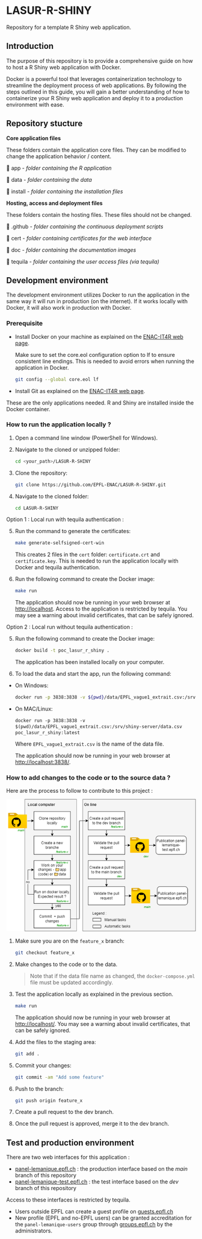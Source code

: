 # LASUR-R-SHINY
Repository for a template R Shiny web application.


## Introduction

The purpose of this repository is to provide a comprehensive guide on how to host a R Shiny web application with Docker. 

Docker is a powerful tool that leverages containerization technology to streamline the deployment process of web applications. By following the steps outlined in this guide, you will gain a better understanding of how to containerize your R Shiny web application and deploy it to a production environment with ease.

## Repository stucture


**Core application files**

These folders contain the application core files. They can be modified to change the application behavior / content. 

📁 app - *folder containing the R application*

📁 data - *folder containing the data*

📁 install - *folder containing the installation files*



**Hosting, access and deployment files**

These folders contain the hosting files. These files should not be changed. 

📁 .github - *folder containing the continuous deployment scripts*

📁 cert - *folder containing certificates for the web interface*

📁 doc - *folder containing the documentation images*

📁 tequila - *folder containing the user access files (via tequila)*






## Development environment

The development environment utilizes Docker to run the application in the same way it will run in production (on the internet). If it works locally with Docker, it will also work in production with Docker.

### Prerequisite

- Install Docker on your machine as explained on the [ENAC-IT4R web page](https://www.notion.so/Docker-quick-setup-278abe4712024abaaeea77e49a4c5b9f).

    Make sure to set the core.eol configuration option to lf to ensure consistent line endings. This is needed to avoid errors when running the application in Docker.

    ```bash
    git config --global core.eol lf
    ```


- Install Git as explained on the [ENAC-IT4R web page](https://www.notion.so/Install-Git-0a608fb1909f471284c189cf172c9016).

These are the only applications needed. R and Shiny are installed inside the Docker container.

### How to run the application locally ?

1. Open a command line window (PowerShell for Windows).
1. Navigate to the cloned or unzipped folder:
    
    ```bash
    cd <your_path>/LASUR-R-SHINY
    ```


1. Clone the repository:
    
    ```bash
    git clone https://github.com/EPFL-ENAC/LASUR-R-SHINY.git
    
    ```

1. Navigate to the cloned folder:
    
    ```bash
    cd LASUR-R-SHINY
    ```

Option 1 : Local run with tequila authentication : 


5. Run the command to generate the certificates:
    
    ```bash
    make generate-selfsigned-cert-win
    ``` 
    This creates 2 files in the `cert` folder: `certificate.crt` and `certificate.key`. This is needed to run the application locally with Docker and tequila authentication.

1. Run the following command to create the Docker image:
    
    ```bash
    make run
    ```
   The application should now be running in your web browser at [http://localhost](http://localhost/). Access to the application is restricted by tequila. You may see a warning about invalid certificates, that can be safely ignored.

Option 2 : Local run without tequila authentication :

5. Run the following command to create the Docker image:
    
    ```bash
    docker build -t poc_lasur_r_shiny .
    ```
   The application has been installed locally on your computer.

1. To load the data and start the app, run the following command:

- On Windows:
    
    ```bash
    docker run -p 3838:3838 -v ${pwd}/data/EPFL_vague1_extrait.csv:/srv/shiny-server/data.csv poc_lasur_r_shiny:latest
    
    ```
    
- On MAC/Linux:
    
    ```
    docker run -p 3838:3838 -v $(pwd)/data/EPFL_vague1_extrait.csv:/srv/shiny-server/data.csv poc_lasur_r_shiny:latest
    
    ```


    Where `EPFL_vague1_extrait.csv` is the name of the data file.

    The application should now be running in your web browser at [http://localhost:3838/](http://localhost:3838/).



    


### How to add changes to the code or to the source data ?

Here are the process to follow to contribute to this project :

![contribute](docs/statics/contributing_process.png)


1. Make sure you are on the `feature_x` branch:
    
    ```bash
    git checkout feature_x
    ```

2. Make changes to the code or to the data.

    > Note that if the data file name as changed, the `docker-compose.yml` file must be updated accordingly.

3. Test the application locally as explained in the previous section.

    ```bash
    make run
    ```

    The application should now be running in your web browser at [http://localhost/](http://localhost). You may see a warning about invalid certificates, that can be safely ignored.


1. Add the files to the staging area:
    
    ```bash
    git add .
    ```


4. Commit your changes:
    
    ```bash
    git commit -am "Add some feature"
    ```

5. Push to the branch:
    
    ```bash
    git push origin feature_x
    ```

6. Create a pull request to the dev branch.

7. Once the pull request is approved, merge it to the dev branch.




## Test and production environment

There are two web interfaces for this application : 

* [panel-lemanique.epfl.ch](https://panel-lemanique.epfl.ch/) : the production interface based on the _main_ branch of this repository
* [panel-lemanique-test.epfl.ch](https://panel-lemanique-test.epfl.ch/) : the test interface based on the _dev_ branch of this repository


Access to these interfaces is restricted by tequila. 

* Users outside EPFL can create a guest profile on [guests.epfl.ch](https://guests.epfl.ch)
* New profile (EPFL and no-EPFL users) can be granted accreditation for the `panel-lemanique-users` group through [groups.epfl.ch](https://groups.epfl.ch) by the administrators.












